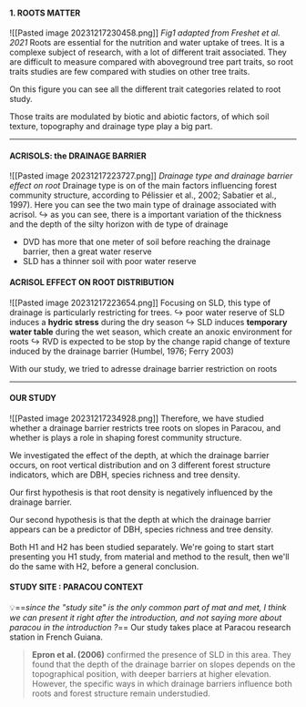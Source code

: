 #### 1. ROOTS MATTER
![[Pasted image 20231217230458.png]]
*Fig1 adapted from Freshet et al. 2021*
Roots are essential for the nutrition and water uptake of trees. It is a complexe subject of research, with a lot of different trait associated. They are difficult to measure compared with aboveground tree part traits, so root traits studies are few compared with studies on other tree traits.

On this figure you can see all the different trait categories related to root study.  

Those traits are modulated by biotic and abiotic factors, of which soil texture, topography and drainage type play a big part.

---
#### ACRISOLS: the DRAINAGE BARRIER
![[Pasted image 20231217223727.png]]
*Drainage type and drainage barrier effect on root*
Drainage type is on of the main factors influencing forest community structure, according to Pélissier et al., 2002; Sabatier et al., 1997). 
Here you can see the two main type of drainage associated with acrisol.
↪ as you can see, there is a important variation of the thickness and the depth of the silty horizon with de type of drainage
- DVD has more that one meter of soil before reaching the drainage barrier, then a great water reserve
- SLD has a thinner soil with poor water reserve

#### ACRISOL EFFECT ON ROOT DISTRIBUTION
![[Pasted image 20231217223654.png]]
Focusing on SLD, this type of drainage is particularly restricting for trees.
↪ poor water reserve of SLD induces a **hydric stress** during the dry season
↪ SLD induces **temporary water table** during the wet season, which create an anoxic environment for roots
↪ RVD is expected to be stop by the change rapid change of texture induced by the drainage barrier (Humbel, 1976; Ferry 2003) 

With our study, we tried to adresse drainage barrier restriction on roots

---
#### OUR STUDY
![[Pasted image 20231217234928.png]]
Therefore, we have studied whether a drainage barrier restricts tree roots on slopes in Paracou, and whether is plays a role in shaping forest community structure. 

We investigated the effect of the depth, at which the drainage barrier occurs, on root vertical distribution and on 3 different forest structure indicators, which are DBH, species richness and tree density. 

Our first hypothesis is that root density is negatively influenced by the drainage barrier.

Our second hypothesis is that the depth at which the drainage barrier appears can be a predictor of DBH, species richness and tree density.

Both H1 and H2 has been studied separately. We're going to start start presenting you H1 study, from material and method to the result, then we'll do the same with H2, before a general conclusion.

#### STUDY SITE : PARACOU CONTEXT
💡==*since the "study site" is the only common part of mat and met, I think we can present it right after the introduction, and not saying more about paracou in the introduction ?*==
Our study takes place at Paracou research station in French Guiana.

> **Epron et al. (2006)** confirmed the presence of SLD in this area. They found that the depth of the drainage barrier on slopes depends on the topographical position, with deeper barriers at higher elevation. However, the specific ways in which drainage barriers influence both roots and forest structure remain understudied. 